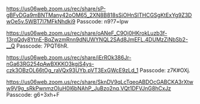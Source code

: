 


https://us06web.zoom.us/rec/share/sP-gBFvDGa9mBNTMany42oOM65_2XN8B818sSiOHnSlTHCGSgKtExYg9Z3DwOe5v.5WBT7l7MFkNhdki9
Passcode: n9?7=lpw


https://us06web.zoom.us/rec/share/oANeF_C9Oj0HKrokLuzb3f-13rqQdy8YtnE-BqZwzmRnn9dNUWYNQL2SAd8JmEFL.4DUMzZiNbSb2-__Q
Passcode: 7PQT6hR.


https://us06web.zoom.us/rec/share/iErROk386Jr-nGa63RG254pAwBXKKO3kgjS4ys-czk3OBzOL66tOg_raVQx93UYb.pVT3ExGWcE9zLd_1
Passcode: z7K#OXj.

https://us06web.zoom.us/rec/share/SknDV9qLcTqeoABDOcGABCKA3rXtww9V9g_sRkPwnmzOIuH0l6bNAhP_JuBzo2nq.VQt1DFVJnG8hCxJz
Passcode: g6+3xh+F


